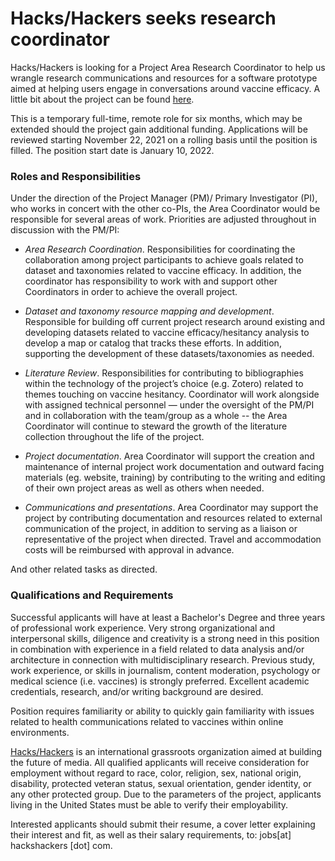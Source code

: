 # Hacks/Hackers seeks research coordinator

Hacks/Hackers is looking for a Project Area Research Coordinator to help us wrangle research communications and resources for a software prototype aimed at helping users engage in conversations around vaccine efficacy. A little bit about the project can be found <a href="https://newsq.net/2021/09/22/hacks-hackers-partners-awarded-funding-to-participate-in-the-2021-national-science-foundations-convergence-accelerator/">here</a>. 


This is a temporary full-time, remote role for six months, which may be extended should the project gain additional funding. Applications will be reviewed starting November 22, 2021 on a rolling basis until the position is filled. The position start date is January 10, 2022. 


### Roles and Responsibilities

Under the direction of the Project Manager (PM)/ Primary Investigator (PI), who works in concert with the other co-PIs, the Area Coordinator would be responsible for several areas of work. Priorities are adjusted throughout in discussion with the PM/PI:

	

- _Area Research Coordination_. Responsibilities for coordinating the collaboration among project participants to achieve goals related to dataset and taxonomies related to vaccine efficacy. In addition, the coordinator has responsibility to work with and support other Coordinators in order to achieve the overall project.

- _Dataset and taxonomy resource mapping and development_. Responsible for building off current project research around existing and developing datasets related to vaccine efficacy/hesitancy analysis to develop a map or catalog that tracks these efforts. In addition, supporting the development of these datasets/taxonomies as needed.

- _Literature Review_.  Responsibilities for contributing to bibliographies within the technology of the project’s choice (e.g. Zotero) related to themes touching on vaccine hesitancy. Coordinator will work alongside with assigned technical personnel — under the oversight of the PM/PI and in collaboration with the team/group as a whole -- the Area Coordinator will continue to steward the growth of the literature collection throughout the life of the project.

- _Project documentation_.  Area Coordinator will support the creation and maintenance of internal project work documentation and outward facing materials (eg. website, training) by contributing to the writing and editing of their own project areas as well as others when needed.

- _Communications and presentations_. Area Coordinator may support the project by contributing documentation and resources related to external communication of the project, in addition to serving as a liaison or representative of the project when directed. Travel and accommodation costs will be reimbursed with approval in advance.

And other related tasks as directed.


### Qualifications and Requirements

Successful applicants will have at least a Bachelor's Degree and three years of professional work experience. Very strong organizational and interpersonal skills, diligence and creativity is a strong need in this position in combination with experience in a field related to data analysis and/or architecture in connection with multidisciplinary research.  Previous study, work experience, or skills in journalism, content moderation, psychology or medical science (i.e. vaccines) is strongly preferred. Excellent academic credentials, research, and/or writing background are desired.


Position requires familiarity or ability to quickly gain familiarity with issues related to health communications related to vaccines within online environments. 


<a href="https://www.hackshackers.com/">Hacks/Hackers</a> is an international grassroots organization aimed at building the future of media. All qualified applicants will receive consideration for employment without regard to race, color, religion, sex, national origin, disability, protected veteran status, sexual orientation, gender identity, or any other protected group. Due to the parameters of the project, applicants living in the United States must be able to verify their employability. 


Interested applicants should submit their resume, a cover letter explaining their interest and fit, as well as their salary requirements, to:
jobs[at] hackshackers [dot] com.


